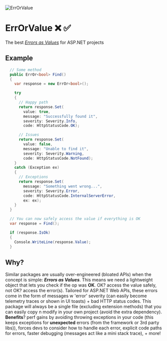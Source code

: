 ![ErrOrValue](https://raw.githubusercontent.com/jjjjony/ErrOrValue/main/ErrOrValue.png)

# ErrOrValue ❌ ✅

The best _[Errors as Values](https://go.dev/blog/errors-are-values)_ for ASP.NET projects

## Example

```csharp
  // Some method
  public ErrOr<bool> Find()
  {
    var response = new ErrOr<bool>();

    try
    {
      // Happy path
      return response.Set(
        value: true,
        message: "Successfully found it",
        severity: Severity.Info,
        code: HttpStatusCode.OK);

      // Issues
      return response.Set(
        value: false,
        message: "Unable to find it",
        severity: Severity.Warning,
        code: HttpStatusCode.NotFound);
    }
    catch (Exception ex)
    {
      // Exceptions
      return response.Set(
        message: "Something went wrong...",
        severity: Severity.Error,
        code: HttpStatusCode.InternalServerError,
        ex: ex);
    }
  }
```

```csharp
  // You can now safely access the value if everything is OK
  var response = Find();

  if (response.IsOk)
  {
    Console.WriteLine(response.Value);
  }
```

## Why?

Similar packages are usually over-engineered (bloated APIs) when the concept is simple: ***Errors as Values***. This means we need a lightweight object that lets you check if the op was **OK**. OK? access the value safely, not OK? access the error(s). Tailored for ASP.NET Web APIs, these errors come in the form of messages w 'error' severity (can easily become telemetry traces or shown in UI toasts) + bad HTTP status codes. This package will always be a single file (excluding extension methods) that you can easily copy n modify in your own project (avoid the extra dependency). **Benefits**? perf gains by avoiding throwing exceptions in your code (this keeps exceptions for **unexpected** errors (from the framework or 3rd party libs)), forces devs to consider how to handle each error, explicit code paths for errors, faster debugging (messages act like a mini stack trace), + more!
